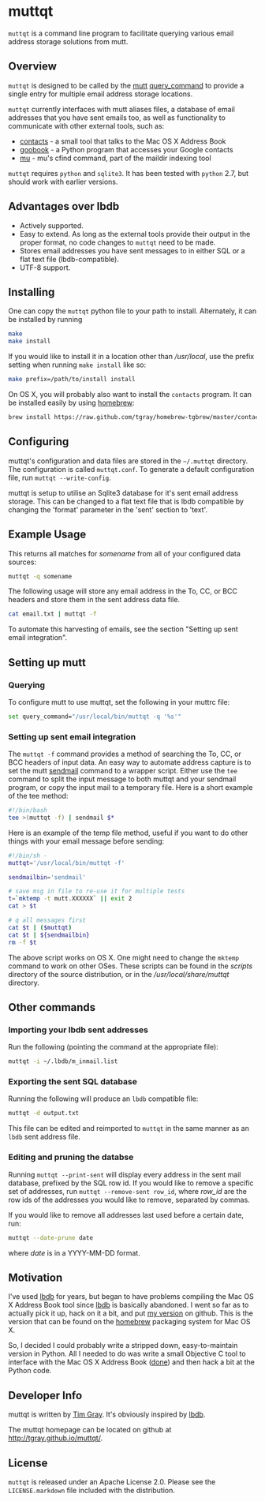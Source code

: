 # muttqt #

`muttqt` is a command line program to facilitate querying various email address
storage solutions from mutt.

## Overview ##

`muttqt` is designed to be called by the [mutt][] [query_command][qc] to provide
a single entry for multiple email address storage locations.  

`muttqt` currently interfaces with mutt aliases files, a database of email
addresses that you have sent emails too, as well as functionality to communicate
with other external tools, such as:

- [contacts][] - a small tool that talks to the Mac OS X Address Book
- [goobook][] - a Python program that accesses your Google contacts
- [mu][] - mu's cfind command, part of the maildir indexing tool

`muttqt` requires `python` and `sqlite3`.  It has been tested with `python` 2.7,
but should work with earlier versions.

## Advantages over lbdb ##

- Actively supported.
- Easy to extend.  As long as the external tools provide their output in the
  proper format, no code changes to `muttqt` need to be made.
- Stores email addresses you have sent messages to in either SQL or a flat text
  file (lbdb-compatible).
- UTF-8 support.  

## Installing ##

One can copy the `muttqt` python file to your path to install.  Alternately, it
can be installed by running

```sh
make
make install
```

If you would like to install it in a location other than */usr/local*, use the
prefix setting when running `make install` like so:

```sh
make prefix=/path/to/install install
```

On OS X, you will probably also want to install the `contacts` program.  It can
be installed easily by using [homebrew][]:

```sh
brew install https://raw.github.com/tgray/homebrew-tgbrew/master/contacts.rb
```

## Configuring ##

muttqt's configuration and data files are stored in the `~/.muttqt` directory.
The configuration is called `muttqt.conf`.  To generate a default configuration
file, run `muttqt --write-config`.

muttqt is setup to utilise an Sqlite3 database for it's sent email address
storage.  This can be changed to a flat text file that is lbdb compatible by
changing the 'format' parameter in the 'sent' section to 'text'.

## Example Usage ##

This returns all matches for *somename* from all of your configured data sources:

```sh
muttqt -q somename
```

The following usage will store any email address in the To, CC, or BCC headers
and store them in the sent address data file.

```sh
cat email.txt | muttqt -f
```

To automate this harvesting of emails, see the section "Setting up sent email
integration".

## Setting up mutt ##

### Querying ###

To configure mutt to use muttqt, set the following in your muttrc file:

```sh
set query_command="/usr/local/bin/muttqt -q '%s'"
```

### Setting up sent email integration ###

The `muttqt -f` command provides a method of searching the To, CC, or BCC
headers of input data.  An easy way to automate address capture is to set the
mutt [sendmail][] command to a wrapper script.  Either use the `tee` command to
split the input message to both muttqt and your sendmail program, or copy the
input mail to a temporary file.  Here is a short example of the tee method:

```bash
#!/bin/bash
tee >(muttqt -f) | sendmail $*
```

Here is an example of the temp file method, useful if you want to do other things
with your email message before sending:

```sh
#!/bin/sh -
muttqt='/usr/local/bin/muttqt -f'

sendmailbin='sendmail'

# save msg in file to re-use it for multiple tests
t=`mktemp -t mutt.XXXXXX` || exit 2
cat > $t

# q all messages first
cat $t | ($muttqt)
cat $t | ${sendmailbin}
rm -f $t
```

The above script works on OS X.  One might need to change the `mktemp` command
to work on other OSes.  These scripts can be found in the *scripts* directory of
the source distribution, or in the */usr/local/share/muttqt* directory.

## Other commands ##

### Importing your lbdb sent addresses ###

Run the following (pointing the command at the appropriate file):

```sh
muttqt -i ~/.lbdb/m_inmail.list
```

### Exporting the sent SQL database ###

Running the following will produce an `lbdb` compatible file:  

```sh
muttqt -d output.txt
```

This file can be edited and reimported to `muttqt` in the same manner as an
`lbdb` sent address file.

### Editing and pruning the databse ###

Running `muttqt --print-sent` will display every address in the sent mail
database, prefixed by the SQL row id.  If you would like to remove a specific
set of addresses, run `muttqt --remove-sent row_id`, where *row_id* are the row
ids of the addresses you would like to remove, separated by commas.

If you would like to remove all addresses last used before a certain date, run:

```sh
muttqt --date-prune date
```

where *date* is in a YYYY-MM-DD format.

## Motivation ##

I've used [lbdb][] for years, but began to have problems compiling the Mac OS X
Address Book tool since [lbdb][] is basically abandoned.  I went so far as to
actually pick it up, hack on it a bit, and put [my version][tglbdb] on github.
This is the version that can be found on the [homebrew][] packaging system for
Mac OS X.

So, I decided I could probably write a stripped down, easy-to-maintain version
in Python.  All I needed to do was write a small Objective C tool to interface
with the Mac OS X Address Book ([done][contacts]) and then hack a bit at the
Python code.


[mutt]: http://www.mutt.org
[qc]: http://dev.mutt.org/doc/manual.html#query
[lbdb]: http://www.spinnaker.de/lbdb/
[tglbdb]: https://github.com/tgray/lbdb
[homebrew]: https://github.com/mxcl/homebrew
[contacts]: https://github.com/tgray/contacts
[goobook]: https://pypi.python.org/pypi/goobook/
[mu]: http://www.djcbsoftware.nl/code/mu/
[sendmail]: http://www.mutt.org/doc/devel/manual.html#sendmail

## Developer Info ##

muttqt is written by [Tim Gray][tggit].  It's obviously inspired by [lbdb][].

The muttqt homepage can be located on github at <http://tgray.github.io/muttqt/>.

[tggit]: https://github.com/tgray

## License ##

`muttqt` is released under an Apache License 2.0.  Please see the
`LICENSE.markdown` file included with the distribution.
